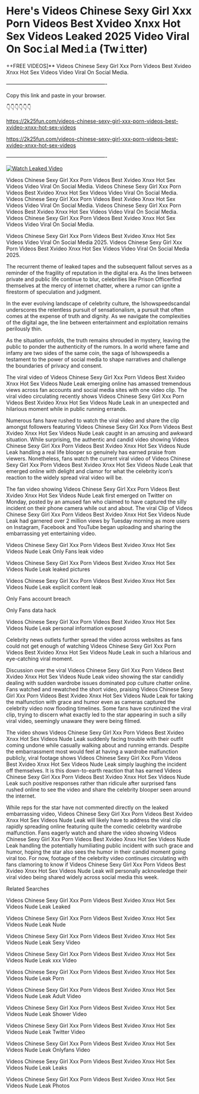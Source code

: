 # Here's Videos Chinese Sexy Girl Xxx Porn Videos Best Xvideo Xnxx Hot Sex Videos Leaked 2025 Video Viral On Soc𝚒al Med𝚒a (Tw𝚒tter)

++FREE VIDEOS]** Videos Chinese Sexy Girl Xxx Porn Videos Best Xvideo Xnxx Hot Sex Videos Video Viral On Social Media.

———————————————————-

Copy this link and paste in your browser.

👇👇👇👇👇👇

https://2k25fun.com/videos-chinese-sexy-girl-xxx-porn-videos-best-xvideo-xnxx-hot-sex-videos

https://2k25fun.com/videos-chinese-sexy-girl-xxx-porn-videos-best-xvideo-xnxx-hot-sex-videos

———————————————————-

[![Watch Leaked Video](https://miro.medium.com/v2/resize:fit:828/format:webp/1*cilzJN44JGOrTw9NJCrNHA.gif "Watch Leaked Video")](https://2k25fun.com/videos-chinese-sexy-girl-xxx-porn-videos-best-xvideo-xnxx-hot-sex-videos)

Videos Chinese Sexy Girl Xxx Porn Videos Best Xvideo Xnxx Hot Sex Videos Video Viral On Social Media. Videos Chinese Sexy Girl Xxx Porn Videos Best Xvideo Xnxx Hot Sex Videos Video Viral On Social Media. Videos Chinese Sexy Girl Xxx Porn Videos Best Xvideo Xnxx Hot Sex Videos Video Viral On Social Media. Videos Chinese Sexy Girl Xxx Porn Videos Best Xvideo Xnxx Hot Sex Videos Video Viral On Social Media. Videos Chinese Sexy Girl Xxx Porn Videos Best Xvideo Xnxx Hot Sex Videos Video Viral On Social Media.

Videos Chinese Sexy Girl Xxx Porn Videos Best Xvideo Xnxx Hot Sex Videos Video Viral On Social Media 2025. Videos Chinese Sexy Girl Xxx Porn Videos Best Xvideo Xnxx Hot Sex Videos Video Viral On Social Media 2025.

The recurrent theme of leaked tapes and the subsequent fallout serves as a reminder of the fragility of reputation in the digital era. As the lines between private and public life continue to blur, celebrities like Prison Officerfind themselves at the mercy of internet chatter, where a rumor can ignite a firestorm of speculation and judgment.

In the ever evolving landscape of celebrity culture, the Ishowspeedscandal underscores the relentless pursuit of sensationalism, a pursuit that often comes at the expense of truth and dignity. As we navigate the complexities of the digital age, the line between entertainment and exploitation remains perilously thin.

As the situation unfolds, the truth remains shrouded in mystery, leaving the public to ponder the authenticity of the rumors. In a world where fame and infamy are two sides of the same coin, the saga of Ishowspeedis a testament to the power of social media to shape narratives and challenge the boundaries of privacy and consent.

The viral video of Videos Chinese Sexy Girl Xxx Porn Videos Best Xvideo Xnxx Hot Sex Videos Nude Leak emerging online has amassed tremendous views across fan accounts and social media sites with one video clip. The viral video circulating recently shows Videos Chinese Sexy Girl Xxx Porn Videos Best Xvideo Xnxx Hot Sex Videos Nude Leak in an unexpected and hilarious moment while in public running errands.

Numerous fans have rushed to watch the viral video and share the clip amongst followers featuring Videos Chinese Sexy Girl Xxx Porn Videos Best Xvideo Xnxx Hot Sex Videos Nude Leak caught in an amusing and awkward situation. While surprising, the authentic and candid video showing Videos Chinese Sexy Girl Xxx Porn Videos Best Xvideo Xnxx Hot Sex Videos Nude Leak handling a real life blooper so genuinely has earned praise from viewers. Nonetheless, fans watch the current viral video of Videos Chinese Sexy Girl Xxx Porn Videos Best Xvideo Xnxx Hot Sex Videos Nude Leak that emerged online with delight and clamor for what the celebrity icon’s reaction to the widely spread viral video will be.

The fan video showing Videos Chinese Sexy Girl Xxx Porn Videos Best Xvideo Xnxx Hot Sex Videos Nude Leak first emerged on Twitter on Monday, posted by an amused fan who claimed to have captured the silly incident on their phone camera while out and about. The viral Clip of Videos Chinese Sexy Girl Xxx Porn Videos Best Xvideo Xnxx Hot Sex Videos Nude Leak had garnered over 2 million views by Tuesday morning as more users on Instagram, Facebook and YouTube began uploading and sharing the embarrassing yet entertaining video.

Videos Chinese Sexy Girl Xxx Porn Videos Best Xvideo Xnxx Hot Sex Videos Nude Leak Only Fans leak video

Videos Chinese Sexy Girl Xxx Porn Videos Best Xvideo Xnxx Hot Sex Videos Nude Leak leaked pictures

Videos Chinese Sexy Girl Xxx Porn Videos Best Xvideo Xnxx Hot Sex Videos Nude Leak explicit content leak

Only Fans account breach

Only Fans data hack

Videos Chinese Sexy Girl Xxx Porn Videos Best Xvideo Xnxx Hot Sex Videos Nude Leak personal information exposed

Celebrity news outlets further spread the video across websites as fans could not get enough of watching Videos Chinese Sexy Girl Xxx Porn Videos Best Xvideo Xnxx Hot Sex Videos Nude Leak in such a hilarious and eye-catching viral moment.

Discussion over the viral Videos Chinese Sexy Girl Xxx Porn Videos Best Xvideo Xnxx Hot Sex Videos Nude Leak video showing the star candidly dealing with sudden wardrobe issues dominated pop culture chatter online. Fans watched and rewatched the short video, praising Videos Chinese Sexy Girl Xxx Porn Videos Best Xvideo Xnxx Hot Sex Videos Nude Leak for taking the malfunction with grace and humor even as cameras captured the celebrity video now flooding timelines. Some fans have scrutinized the viral clip, trying to discern what exactly led to the star appearing in such a silly viral video, seemingly unaware they were being filmed.

The video shows Videos Chinese Sexy Girl Xxx Porn Videos Best Xvideo Xnxx Hot Sex Videos Nude Leak suddenly facing trouble with their outfit coming undone while casually walking about and running errands. Despite the embarrassment most would feel at having a wardrobe malfunction publicly, viral footage shows Videos Chinese Sexy Girl Xxx Porn Videos Best Xvideo Xnxx Hot Sex Videos Nude Leak simply laughing the incident off themselves. It is this down-to-earth reaction that has earned Videos Chinese Sexy Girl Xxx Porn Videos Best Xvideo Xnxx Hot Sex Videos Nude Leak such positive responses rather than ridicule after surprised fans rushed online to see the video and share the celebrity blooper seen around the internet.

While reps for the star have not commented directly on the leaked embarrassing video, Videos Chinese Sexy Girl Xxx Porn Videos Best Xvideo Xnxx Hot Sex Videos Nude Leak will likely have to address the viral clip rapidly spreading online featuring quite the comedic celebrity wardrobe malfunction. Fans eagerly watch and share the video showing Videos Chinese Sexy Girl Xxx Porn Videos Best Xvideo Xnxx Hot Sex Videos Nude Leak handling the potentially humiliating public incident with such grace and humor, hoping the star also sees the humor in their candid moment going viral too. For now, footage of the celebrity video continues circulating with fans clamoring to know if Videos Chinese Sexy Girl Xxx Porn Videos Best Xvideo Xnxx Hot Sex Videos Nude Leak will personally acknowledge their viral video being shared widely across social media this week.

Related Searches

Videos Chinese Sexy Girl Xxx Porn Videos Best Xvideo Xnxx Hot Sex Videos Nude Leak Leaked

Videos Chinese Sexy Girl Xxx Porn Videos Best Xvideo Xnxx Hot Sex Videos Nude Leak Nude

Videos Chinese Sexy Girl Xxx Porn Videos Best Xvideo Xnxx Hot Sex Videos Nude Leak Sexy Video

Videos Chinese Sexy Girl Xxx Porn Videos Best Xvideo Xnxx Hot Sex Videos Nude Leak xxx Video

Videos Chinese Sexy Girl Xxx Porn Videos Best Xvideo Xnxx Hot Sex Videos Nude Leak Porn

Videos Chinese Sexy Girl Xxx Porn Videos Best Xvideo Xnxx Hot Sex Videos Nude Leak Adult Video

Videos Chinese Sexy Girl Xxx Porn Videos Best Xvideo Xnxx Hot Sex Videos Nude Leak Shower Video

Videos Chinese Sexy Girl Xxx Porn Videos Best Xvideo Xnxx Hot Sex Videos Nude Leak Twitter Video

Videos Chinese Sexy Girl Xxx Porn Videos Best Xvideo Xnxx Hot Sex Videos Nude Leak Onlyfans Video

Videos Chinese Sexy Girl Xxx Porn Videos Best Xvideo Xnxx Hot Sex Videos Nude Leak Leaks

Videos Chinese Sexy Girl Xxx Porn Videos Best Xvideo Xnxx Hot Sex Videos Nude Leak Photos